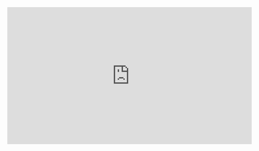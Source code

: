 <iframe width="560" height="315" src="https://www.youtube.com/embed/zdAeWlD2vS4?si=MQFCDTxZ4knQ0UG6" title="YouTube video player" frameborder="0" allow="accelerometer; autoplay; clipboard-write; encrypted-media; gyroscope; picture-in-picture; web-share" allowfullscreen></iframe>
